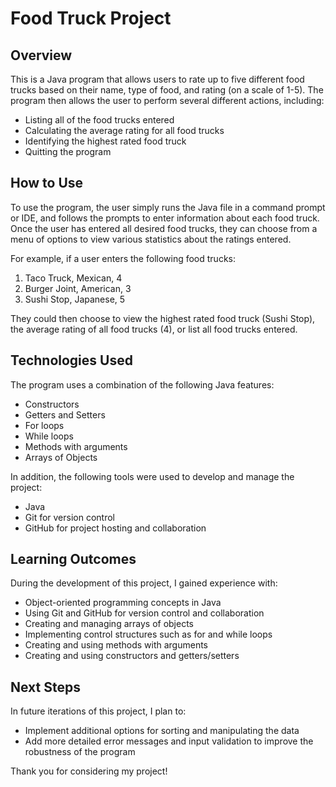 # Food Truck Project


## Overview

This is a Java program that allows users to rate up to five different food trucks based on their name, type of food, and rating (on a scale of 1-5). The program then allows the user to perform several different actions, including:

- Listing all of the food trucks entered
- Calculating the average rating for all food trucks
- Identifying the highest rated food truck
- Quitting the program


## How to Use

To use the program, the user simply runs the Java file in a command prompt or IDE, and follows the prompts to enter information about each food truck. Once the user has entered all desired food trucks, they can choose from a menu of options to view various statistics about the ratings entered.

For example, if a user enters the following food trucks:

1. Taco Truck, Mexican, 4
2. Burger Joint, American, 3
3. Sushi Stop, Japanese, 5

They could then choose to view the highest rated food truck (Sushi Stop), the average rating of all food trucks (4), or list all food trucks entered.

## Technologies Used

The program uses a combination of the following Java features:

- Constructors
- Getters and Setters
- For loops
- While loops
- Methods with arguments
- Arrays of Objects

In addition, the following tools were used to develop and manage the project:

- Java
- Git for version control
- GitHub for project hosting and collaboration

## Learning Outcomes

During the development of this project, I gained experience with:

- Object-oriented programming concepts in Java
- Using Git and GitHub for version control and collaboration
- Creating and managing arrays of objects
- Implementing control structures such as for and while loops
- Creating and using methods with arguments
- Creating and using constructors and getters/setters

## Next Steps

In future iterations of this project, I plan to:

- Implement additional options for sorting and manipulating the data
- Add more detailed error messages and input validation to improve the robustness of the program

Thank you for considering my project!
